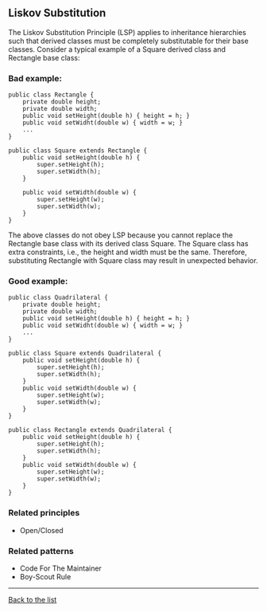 ## Liskov Substitution

The Liskov Substitution Principle (LSP) applies to inheritance hierarchies 
such that derived classes must be completely substitutable for their base classes.
Consider a typical example of a Square derived class and Rectangle base class:

### Bad example:

    public class Rectangle {
        private double height;
        private double width;
        public void setHeight(double h) { height = h; }
        public void setWidht(double w) { width = w; }
        ...
    }

    public class Square extends Rectangle {
        public void setHeight(double h) {
            super.setHeight(h);
            super.setWidth(h);
        }

        public void setWidth(double w) {
            super.setHeight(w);
            super.setWidth(w);
        }
    }

The above classes do not obey LSP because you cannot replace the Rectangle base class 
with its derived class Square. The Square class has extra constraints, i.e., the height and 
width must be the same. Therefore, substituting Rectangle with Square class may result in unexpected behavior.

### Good example:

    public class Quadrilateral {
        private double height;
        private double width;
        public void setHeight(double h) { height = h; }
        public void setWidht(double w) { width = w; }
        ...
    }

    public class Square extends Quadrilateral {
        public void setHeight(double h) {
            super.setHeight(h);
            super.setWidth(h);
        }
        public void setWidth(double w) {
            super.setHeight(w);
            super.setWidth(w);
        }
    }

    public class Rectangle extends Quadrilateral {
        public void setHeight(double h) {
            super.setHeight(h);
            super.setWidth(h);
        }
        public void setWidth(double w) {
            super.setHeight(w);
            super.setWidth(w);
        }
    }

### Related principles

- Open/Closed

### Related patterns

- Code For The Maintainer
- Boy-Scout Rule

---
[Back to the list](./README.md)